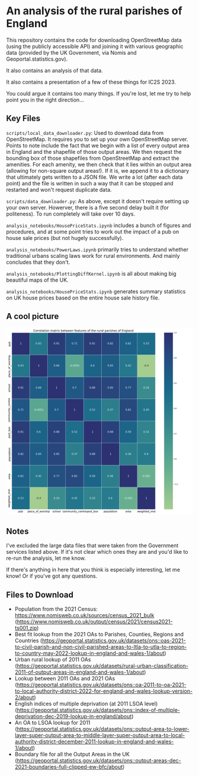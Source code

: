 # An analysis of the rural parishes of England

This repository contains the code for downloading OpenStreetMap data (using the publicly accessible API) and joining it with various geographic data (provided by the UK Government, via Nomis and Geoportal.statistics.gov).

It also contains an analysis of that data.

It also contains a presentation of a few of these things for IC2S 2023.

You could argue it contains too many things. If you're lost, let me try to help point you in the right direction...

## Key Files

`scripts/local_data_downloader.py`: Used to download data from OpenStreetMap. It requires you to set up your own OpenStreetMap server. Points to note include the fact that we begin with a list of every output area in England and the shapefile of those output areas. We then request the bounding box of those shapefiles from OpenStreetMap and extract the amenities. For each amenity, we then check that it lies within an output area (allowing for non-square output areas!). If it is, we append it to a dictionary that ultimately gets written to a JSON file. We write a lot (after each data point) and the file is written in such a way that it can be stopped and restarted and won't request duplicate data.

`scripts/data_downloader.py`: As above, except it doesn't require setting up your own server. Howerver, there is a five second delay built it (for politeness). To run completely will take over 10 days.

`analysis_notebooks/HousePriceStats.ipynb` includes a bunch of figures and procedures, and at some point tries to work out the impact of a pub on house sale prices (but not hugely successfully).

`analysis_notebooks/PowerLaws.ipynb` primarily tries to understand whether traditional urbans scaling laws work for rural environments. And mainly concludes that they don't.

`analysis_notebooks/PlottingDiffKernel.ipynb` is all about making big beautiful maps of the UK.

`analysis_notebooks/HousePriceStats.ipynb` generates summary statistics on UK house prices based on the entire house sale history file.

## A cool picture

![Correlation matrix of various features of interest](results/correlation_matrix.png?raw=true "Correlation Matrix of features of interest")

## Notes

I've excluded the large data files that were taken from the Government services listed above. If it's not clear which ones they are and you'd like to re-run the analysis, let me know.

If there's anything in here that you think is especially interesting, let me know! Or if you've got any questions.

## Files to Download

- Population from the 2021 Census: https://www.nomisweb.co.uk/sources/census_2021_bulk (https://www.nomisweb.co.uk/output/census/2021/census2021-ts001.zip)
- Best fit lookup from the 2021 OAs to Parishes, Counties, Regions and Countries (https://geoportal.statistics.gov.uk/datasets/ons::oas-2021-to-civil-parish-and-non-civil-parished-areas-to-ltla-to-utla-to-region-to-country-may-2022-lookup-in-england-and-wales-1/about)
- Urban rural lookup of 2011 OAs (https://geoportal.statistics.gov.uk/datasets/rural-urban-classification-2011-of-output-areas-in-england-and-wales-1/about)
- Lookup between 2011 OAs and 2021 OAs (https://geoportal.statistics.gov.uk/datasets/ons::oa-2011-to-oa-2021-to-local-authority-district-2022-for-england-and-wales-lookup-version-2/about)
- English indices of multiple deprivation (at 2011 LSOA level) (https://geoportal.statistics.gov.uk/datasets/ons::index-of-multiple-deprivation-dec-2019-lookup-in-england/about)
- An OA to LSOA lookup for 2011 (https://geoportal.statistics.gov.uk/datasets/ons::output-area-to-lower-layer-super-output-area-to-middle-layer-super-output-area-to-local-authority-district-december-2011-lookup-in-england-and-wales-1/about)
- Boundary file for all the Output Areas in the UK (https://geoportal.statistics.gov.uk/datasets/ons::output-areas-dec-2021-boundaries-full-clipped-ew-bfc/about)
